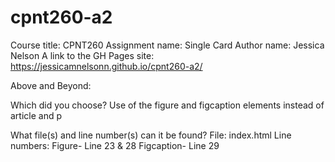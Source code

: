# cpnt260-a2
Course title: CPNT260
Assignment name: Single Card
Author name: Jessica Nelson
A link to the GH Pages site: https://jessicamnelsonn.github.io/cpnt260-a2/

Above and Beyond:

Which did you choose?
Use of the figure and figcaption elements instead of article and p

What file(s) and line number(s) can it be found?
File: index.html
Line numbers: 
  Figure- Line 23 & 28
  Figcaption- Line 29

